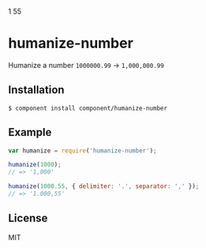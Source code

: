 1
55

# humanize-number

  Humanize a number `1000000.99` -> `1,000,000.99`

## Installation

    $ component install component/humanize-number

## Example

```js
var humanize = require('humanize-number');

humanize(1000);
// => '1,000'

humanize(1000.55, { delimiter: '.', separator: ',' });
// => '1.000,55'
```

## License

  MIT


